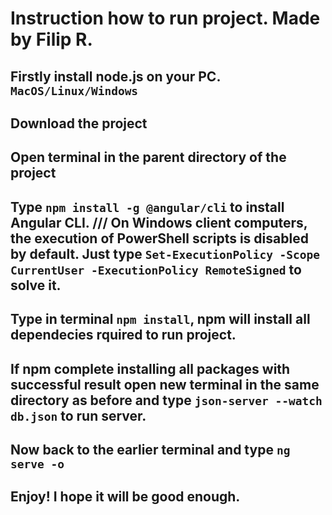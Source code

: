 # Instruction how to run project. Made by Filip R.
## Firstly install node.js on your PC. `MacOS/Linux/Windows`
## Download the project
## Open terminal in the parent directory of the project
## Type `npm install -g @angular/cli` to install Angular CLI. /// On Windows client computers, the execution of PowerShell scripts is disabled by default. Just type `Set-ExecutionPolicy -Scope CurrentUser -ExecutionPolicy RemoteSigned` to solve it.
## Type in terminal `npm install`, npm will install all dependecies rquired to run project.
## If npm complete installing all packages with successful result open new terminal in the same directory as before and type `json-server --watch db.json` to run server.
## Now back to the earlier terminal and type `ng serve -o`
## Enjoy! I hope it will be good enough.


